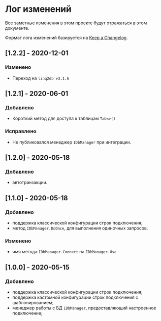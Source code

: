 # Лог изменений

Все заметные изменения в этом проекте будут отражаться в этом документе.

Формат лога изменений базируется на [Keep a Changelog](https://keepachangelog.com/en/1.0.0/).



## [1.2.2] - 2020-12-01

### Изменено

* Переход на `linq2db v3.1.6`

## [1.2.1] - 2020-06-01

### Добавлено

* Короткий метод для доступа к таблицам `Tab<>()`

### Исправлено

* Не публиковался менеджер `IDbManager` при интеграции.

## [1.2.0] - 2020-05-18

### Добавлено

* автотранзакции.

## [1.1.0] - 2020-05-18

### Добавлено

* поддержка классической конфигурации строк подключения;
* метод `IDbManager.DoOnce`, для выполнения одиночных запросов.

### Изменено

* имя метода `IDbManager.Connect` на `IDbManager.Use`

## [1.0.0] - 2020-05-15

### Добавлено

* поддержка классической конфигурации строк подключения;
* поддержка кастомной конфигурации строк подключения с шаблонированием;
* менеджер работы с БД `IDbManager`, предоставляющий настроенное подключение;

